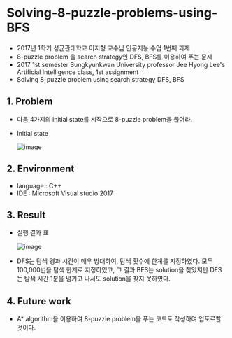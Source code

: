 # Solving-8-puzzle-problems-using-BFS
 - 2017년 1학기 성균관대학교 이지형 교수님 인공지능 수업 1번째 과제  
 - 8-puzzle problem 을 search strategy인 DFS, BFS를 이용하여 푸는 문제
 - 2017 1st semester Sungkyunkwan University professor Jee Hyong Lee's Artificial Intelligence class, 1st assignment
 - Solving 8-puzzle problem using search strategy DFS, BFS

## 1. Problem
 - 다음 4가지의 initial state를 시작으로 8-puzzle problem을 풀어라.
 - Initial state
 
   ![image](https://user-images.githubusercontent.com/26705935/40484585-0efdf7c0-5f97-11e8-9265-80ac5a421b89.png)
   
## 2. Environment
 - language : C++
 - IDE : Microsoft Visual studio 2017
 
## 3. Result
 - 실행 결과 표
  
   ![image](https://user-images.githubusercontent.com/26705935/40484756-a6240dba-5f97-11e8-8e2f-801fa67896d9.png)
  
 - DFS는 탐색 경과 시간이 매우 방대하여, 탐색 횟수에 한계를 지정하였다. 모두 100,000번을 탐색 한계로 지정하였고, 그 결과 BFS는 solution을 찾았지만 DFS는 탐색 시간 1분을 넘기고 나서도 solution을 찾지 못하였다.
 
## 4. Future work
 - A* algorithm을 이용하여 8-puzzle problem을 푸는 코드도 작성하여 업도르할 것이다.
